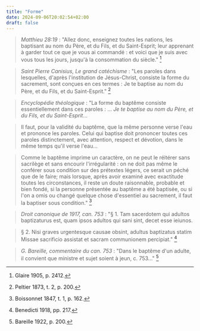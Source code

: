 ```yaml
---
title: "Forme"
date: 2024-09-06T20:02:54+02:00
draft: false
---
```



> *Matthieu 28:19* : "Allez donc, enseignez toutes les nations, les baptisant au nom du Père, et du Fils, et du Saint-Esprit; leur apprenant à garder tout ce que je vous ai commandé : et voici que je suis avec vous tous les jours, jusqu'à la consommation du siècle." [^1]

[^1]: Glaire 1905, p. 2412.

> *Saint Pierre Canisius, Le grand catéchisme* : "Les paroles dans lesquelles, d'après l'institution de Jésus-Christ, consiste la forme du sacrement, sont conçues en ces termes : Je te baptise au nom du Père, et du Fils, et du Saint-Esprit." [^2]

[^2]: Peltier 1873, t. 2, p. 200.

> *Encyclopédie théologique* :  "La forme du baptême consiste essentiellement dans ces paroles : ... *Je te baptise au nom du Père, et du Fils, et du Saint-Esprit*...

> Il faut, pour la validité du baptême, que la même personne verse l'eau et prononce les paroles. Celui qui baptise doit prononcer toutes ces paroles distinctement, avec attention, respect et dévotion, dans le même temps qu'il verse l'eau...

> Comme le baptême imprime un caractère, on ne peut le réitérer sans sacrilège et sans encourir l'irrégularité : on ne doit pas même le conférer sous condition sur des prétextes légers, ce serait un péché que de le faire; mais lorsque, après avoir examiné avec exactitude toutes les circonstances, il reste un doute raisonnable, probable et bien fondé, si la personne présentée au baptême a été baptisée, ou si l'on a omis ou changé quelque chose d'essentiel au sacrement, il faut la baptiser sous condition." [^3]

[^3]: Boissonnet 1847, t. 1, p. 162.

> *Droit canonique de 1917, can. 753* : "§ 1. Tam sacerdotem qui adultos baptizaturus est, quam ipsos adultos qui sani sint, decet esse ieiunos. 

> § 2. Nisi graves urgentesque causae obsint, adultus baptizatus statim Missae sacrificio assistat et sacram communionem percipiat." [^4]

[^4]: Benedicti 1918, pp. 217.

> *G. Bareille, commentaire du can. 753* : "Dans le baptême d'un adulte, il convient que ministre et sujet soient à jeun, c. 753..." [^5]

[^5]: Bareille 1922, p. 200.


